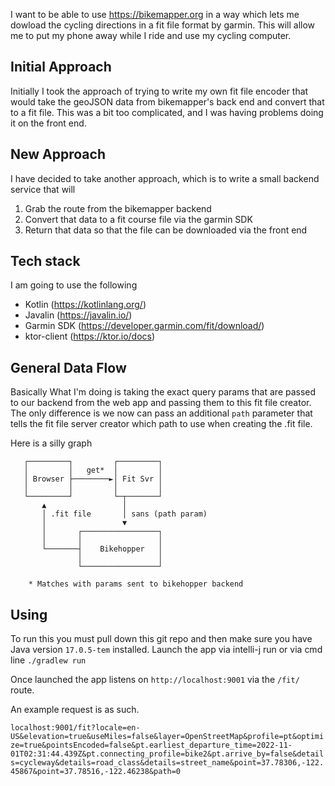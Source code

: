 I want to be able to use https://bikemapper.org in a way which lets me dowload the cycling directions in a fit file format by garmin.  This will allow me to put my phone away while I ride and use my cycling computer.

## Initial Approach
Initially I took the approach of trying to write my own fit file encoder that would take the geoJSON data from bikemapper's back end and convert that to a fit file.  This was a bit too complicated, and I was having problems doing it on the front end.

## New Approach
I have decided to take another approach, which is to write a small backend service that will 
1. Grab the route from the bikemapper backend
2. Convert that data to a fit course file via the garmin SDK
3. Return that data so that the file can be downloaded via the front end

## Tech stack
I am going to use the following
- Kotlin (https://kotlinlang.org/)
- Javalin (https://javalin.io/)
- Garmin SDK (https://developer.garmin.com/fit/download/)
- ktor-client (https://ktor.io/docs)

## General Data Flow
Basically What I'm doing is taking the exact query params that are passed to our backend from the web app and passing them to this fit file creator.
The only difference is we now can pass an additional `path` parameter that tells the fit file server creator which path to use when creating the .fit file.

Here is a silly graph
```
   ┌─────────┐         ┌─────────┐
   │         │   get*  │         │
   │ Browser ├────────►│ Fit Svr │
   │         │         │         │
   └─────────┘         └─┬───────┘
       ▲                 │
       │ .fit file       │ sans (path param)
       │                 ▼
       │       ┌─────────────────┐
       │       │                 │
       └───────┤    Bikehopper   │
               │                 │
               └─────────────────┘

    * Matches with params sent to bikehopper backend
```
## Using
To run this you must pull down this git repo and then make sure you have Java version `17.0.5-tem` installed.
Launch the app via intelli-j run or via cmd line `./gradlew run`

Once launched the app listens on `http://localhost:9001` via the `/fit/` route.

An example request is as such.

`localhost:9001/fit?locale=en-US&elevation=true&useMiles=false&layer=OpenStreetMap&profile=pt&optimize=true&pointsEncoded=false&pt.earliest_departure_time=2022-11-01T02:31:44.439Z&pt.connecting_profile=bike2&pt.arrive_by=false&details=cycleway&details=road_class&details=street_name&point=37.78306,-122.45867&point=37.78516,-122.46238&path=0`

